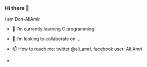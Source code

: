 ### Hi there 👋
i am Don-AliAmir
- 🌱 I’m currently learning C programming
- 👯 I’m looking to collaborate on ...
- 📫 How to reach me: twitter @ali_amri, facebook user: Ali Amri
  
-
